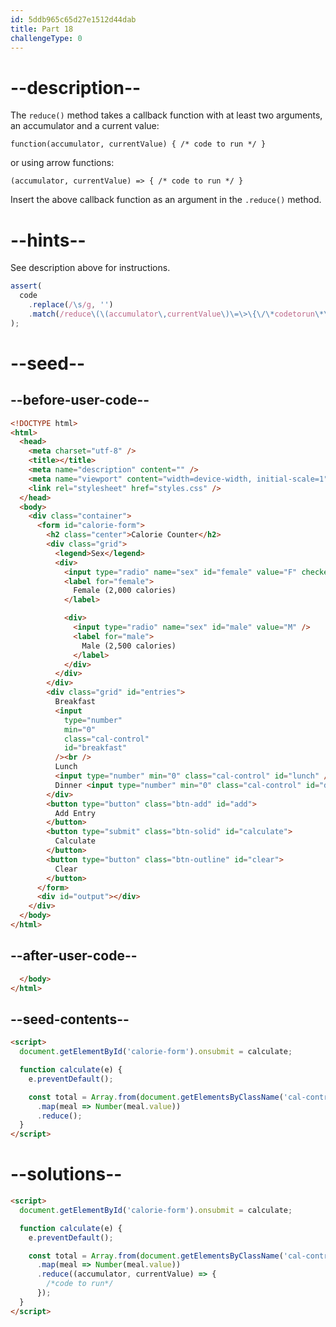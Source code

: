 ```yaml
---
id: 5ddb965c65d27e1512d44dab
title: Part 18
challengeType: 0
---
```


# --description--

The `reduce()` method takes a callback function with at least two arguments, an accumulator and a current value:

`function(accumulator, currentValue) { /* code to run */ }`

or using arrow functions:

`(accumulator, currentValue) => { /* code to run */ }`

Insert the above callback function as an argument in the `.reduce()` method.

# --hints--

See description above for instructions.

```js
assert(
  code
    .replace(/\s/g, '')
    .match(/reduce\(\(accumulator\,currentValue\)\=\>\{\/\*codetorun\*\/\}\)/)
);
```

# --seed--

## --before-user-code--

```html
<!DOCTYPE html>
<html>
  <head>
    <meta charset="utf-8" />
    <title></title>
    <meta name="description" content="" />
    <meta name="viewport" content="width=device-width, initial-scale=1" />
    <link rel="stylesheet" href="styles.css" />
  </head>
  <body>
    <div class="container">
      <form id="calorie-form">
        <h2 class="center">Calorie Counter</h2>
        <div class="grid">
          <legend>Sex</legend>
          <div>
            <input type="radio" name="sex" id="female" value="F" checked />
            <label for="female">
              Female (2,000 calories)
            </label>

            <div>
              <input type="radio" name="sex" id="male" value="M" />
              <label for="male">
                Male (2,500 calories)
              </label>
            </div>
          </div>
        </div>
        <div class="grid" id="entries">
          Breakfast
          <input
            type="number"
            min="0"
            class="cal-control"
            id="breakfast"
          /><br />
          Lunch
          <input type="number" min="0" class="cal-control" id="lunch" /><br />
          Dinner <input type="number" min="0" class="cal-control" id="dinner" />
        </div>
        <button type="button" class="btn-add" id="add">
          Add Entry
        </button>
        <button type="submit" class="btn-solid" id="calculate">
          Calculate
        </button>
        <button type="button" class="btn-outline" id="clear">
          Clear
        </button>
      </form>
      <div id="output"></div>
    </div>
  </body>
</html>
```

## --after-user-code--

```html
  </body>
</html>
```

## --seed-contents--

```html
<script>
  document.getElementById('calorie-form').onsubmit = calculate;

  function calculate(e) {
    e.preventDefault();

    const total = Array.from(document.getElementsByClassName('cal-control'))
      .map(meal => Number(meal.value))
      .reduce();
  }
</script>
```

# --solutions--

```html
<script>
  document.getElementById('calorie-form').onsubmit = calculate;

  function calculate(e) {
    e.preventDefault();

    const total = Array.from(document.getElementsByClassName('cal-control'))
      .map(meal => Number(meal.value))
      .reduce((accumulator, currentValue) => {
        /*code to run*/
      });
  }
</script>
```
